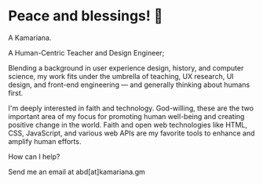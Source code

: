 # Peace and blessings! 👋

A Kamariana.

A Human-Centric Teacher and Design Engineer;

Blending a background in user experience design, history, and computer science, my work fits under the umbrella of teaching, UX research, UI design, and front-end engineering — and generally thinking about humans first.

I'm deeply interested in faith and technology. God-willing, these are the two important area of my focus for promoting human well-being and creating positive change in the world. Faith and open web technologies like HTML, CSS, JavaScript, and various web APIs are my favorite tools to enhance and amplify human efforts.

How can I help?

Send me an email at abd[at]kamariana.gm
